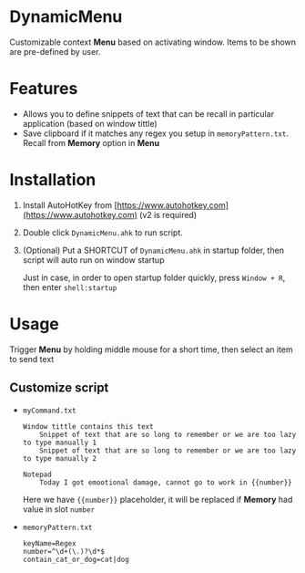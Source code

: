# DynamicMenu
Customizable context **Menu** based on activating window. Items to be shown are pre-defined by user.

# Features
* Allows you to define snippets of text that can be recall in particular application (based on window tittle)
* Save clipboard if it matches any regex you setup in ```memoryPattern.txt```. Recall from **Memory** option in **Menu**

# Installation
1. Install AutoHotKey from [https://www.autohotkey.com](https://www.autohotkey.com) (v2 is required)
2. Double click `DynamicMenu.ahk` to run script.
3. (Optional) Put a SHORTCUT of `DynamicMenu.ahk` in startup folder, then script will auto run on window startup

   Just in case, in order to open startup folder quickly, press `Window + R`, then enter `shell:startup`

# Usage
Trigger **Menu** by holding middle mouse for a short time, then select an item to send text

## Customize script
* `myCommand.txt` 
  ```
  Window tittle contains this text
      Snippet of text that are so long to remember or we are too lazy to type manually 1
      Snippet of text that are so long to remember or we are too lazy to type manually 2
      
  Notepad
      Today I got emootional damage, cannot go to work in {{number}}
  ```
   Here we have `{{number}}` placeholder, it will be replaced if **Memory** had value in slot `number`

* `memoryPattern.txt`
   ```
   keyName=Regex
   number=^\d+(\.)?\d*$
   contain_cat_or_dog=cat|dog
   ```

